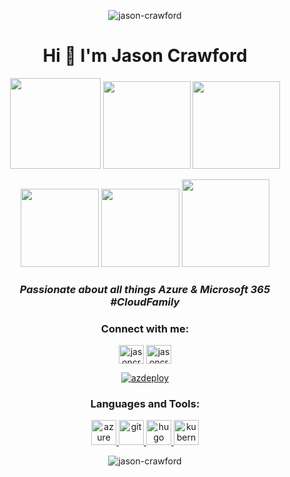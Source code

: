 

<p align="center"> <img src="https://komarev.com/ghpvc/?username=jason-crawford&label=Profile%20views&color=0e75b6&style=flat" alt="jason-crawford" /> </p><h1 align="center">Hi 👋 I'm Jason Crawford</h1>

<p align="Center">
  <img src="https://images.credly.com/images/336eebfc-0ac3-4553-9a67-b402f491f185/azure-administrator-associate-600x600.png" width="145">
  <img src="https://images.credly.com/images/59db067c-f0e9-44a8-bcc7-53a960274bfb/CERT-Associate-Microsoft365-Teams-Administrator.png" width="140">
  <img src="https://images.credly.com/images/dfa4cb20-16ed-42ca-90a5-6528b62ee651/microsoft365-enterprise-adminstrator-expert-600x600.png" width="140" 
</p>
    
<p align="Center">
   <img src="https://images.credly.com/images/7727a642-47a0-4588-90ee-839208a6efef/MTA-Windows_Server_Administration_Fundamentals.png" width="125">
   <img src="https://images.credly.com/images/7fac65ba-b029-4884-b817-28bb047ac0f7/MTA-Security_Fundamentals.png" width="125">
   <img src="https://images.credly.com/images/7e75516f-5149-4d19-8d09-aa3dab4907cb/security-operations-analyst-associate-600x600.png" width="140">
 </p>

*<h3 align="center">Passionate about all things Azure & Microsoft 365 #CloudFamily</h3>*

<h3 align="center">Connect with me:</h3>
<p align="center">
<a href="https://twitter.com/jasoncraawford" target="blank"><img align="center" src="https://raw.githubusercontent.com/rahuldkjain/github-profile-readme-generator/master/src/images/icons/Social/twitter.svg" alt="jasoncraawford" height="30" width="40" /></a>
<a href="https://linkedin.com/in/jasoncrawforditengineer" target="blank"><img align="center" src="https://raw.githubusercontent.com/rahuldkjain/github-profile-readme-generator/master/src/images/icons/Social/linked-in-alt.svg" alt="jasoncrawforditengineer" height="30" width="40" /></a>
</p>
  <p align="center"> <a href="https://twitter.com/jasoncraawford" target="blank"><img src="https://img.shields.io/twitter/follow/azdeploy?logo=twitter&style=for-the-badge" alt="azdeploy" /></a> </p>

<h3 align="center">Languages and Tools:</h3>
<p align="center"> <a href="https://azure.microsoft.com/en-in/" target="_blank" rel="noreferrer"> <img src="https://www.vectorlogo.zone/logos/microsoft_azure/microsoft_azure-icon.svg" alt="azure" width="40" height="40"/> </a> <a href="https://git-scm.com/" target="_blank" rel="noreferrer"> <img src="https://www.vectorlogo.zone/logos/git-scm/git-scm-icon.svg" alt="git" width="40" height="40"/> </a> <a href="https://gohugo.io/" target="_blank" rel="noreferrer"> <img src="https://api.iconify.design/logos-hugo.svg" alt="hugo" width="40" height="40"/> </a> <a href="https://kubernetes.io" target="_blank" rel="noreferrer"> <img src="https://www.vectorlogo.zone/logos/kubernetes/kubernetes-icon.svg" alt="kubernetes" width="40" height="40"/> </a> </p>

<p align="center"> <img src="https://github-readme-stats.vercel.app/api?username=jason-crawford&show_icons=true&locale=en" alt="jason-crawford" /></p> <p>

